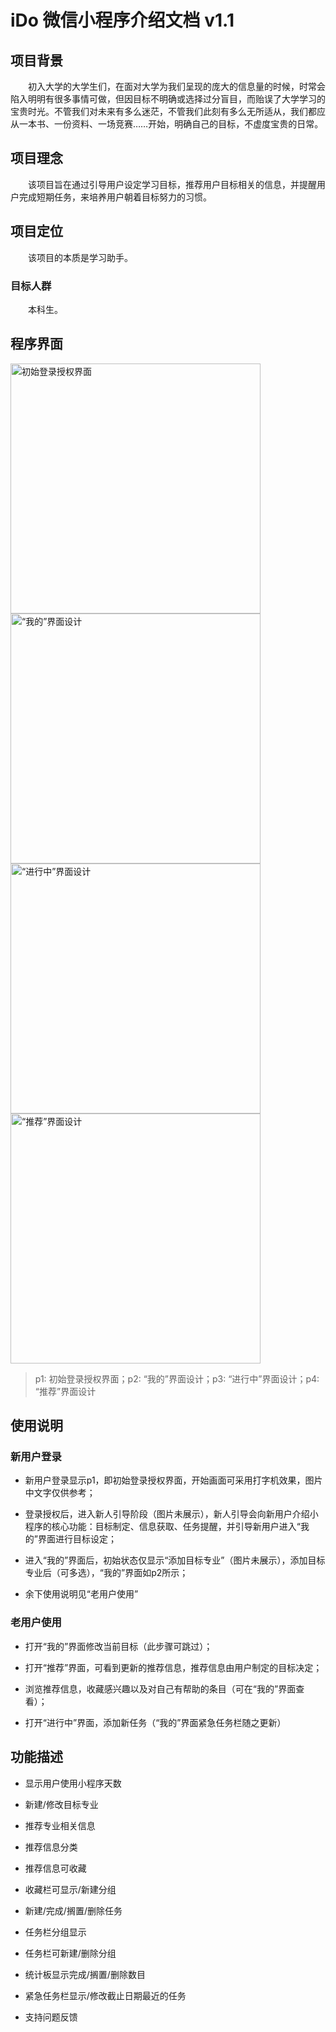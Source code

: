 # **iDo 微信小程序介绍文档 v1.1**

## 项目背景

&emsp;&emsp;初入大学的大学生们，在面对大学为我们呈现的庞大的信息量的时候，时常会陷入明明有很多事情可做，但因目标不明确或选择过分盲目，而贻误了大学学习的宝贵时光。不管我们对未来有多么迷茫，不管我们此刻有多么无所适从，我们都应从一本书、一份资料、一场竞赛……开始，明确自己的目标，不虚度宝贵的日常。

## 项目理念

&emsp;&emsp;该项目旨在通过引导用户设定学习目标，推荐用户目标相关的信息，并提醒用户完成短期任务，来培养用户朝着目标努力的习惯。

## 项目定位

&emsp;&emsp;该项目的本质是学习助手。

### 目标人群

&emsp;&emsp;本科生。

## 程序界面

<img src="https://cdn.jsdelivr.net/gh/icimence/CDN/wechat/login.png" height=400px title="初始登录授权界面" style="display:inline">

<img src="https://cdn.jsdelivr.net/gh/icimence/CDN/wechat/mine.png" height=400px title="“我的”界面设计" style="display:inline">

<br />

<img src="https://cdn.jsdelivr.net/gh/icimence/CDN/wechat/running.png" height=400px title="“进行中”界面设计" style="display:inline">

<img src="https://cdn.jsdelivr.net/gh/icimence/CDN/wechat/home.png" height=400px title="“推荐”界面设计" style="display:inline">


> p1: 初始登录授权界面；p2: “我的”界面设计；p3: “进行中”界面设计；p4: “推荐”界面设计

## 使用说明

### 新用户登录

- 新用户登录显示p1，即初始登录授权界面，开始画面可采用打字机效果，图片中文字仅供参考；

- 登录授权后，进入新人引导阶段（图片未展示），新人引导会向新用户介绍小程序的核心功能：目标制定、信息获取、任务提醒，并引导新用户进入“我的”界面进行目标设定；

- 进入“我的”界面后，初始状态仅显示“添加目标专业”（图片未展示），添加目标专业后（可多选），“我的”界面如p2所示；

- 余下使用说明见“老用户使用”

### 老用户使用

- 打开“我的”界面修改当前目标（此步骤可跳过）；

- 打开“推荐”界面，可看到更新的推荐信息，推荐信息由用户制定的目标决定；

- 浏览推荐信息，收藏感兴趣以及对自己有帮助的条目（可在“我的”界面查看）；

- 打开“进行中”界面，添加新任务（“我的”界面紧急任务栏随之更新）

## 功能描述

- 显示用户使用小程序天数

- 新建/修改目标专业

- 推荐专业相关信息

- 推荐信息分类

- 推荐信息可收藏

- 收藏栏可显示/新建分组

- 新建/完成/搁置/删除任务

- 任务栏分组显示

- 任务栏可新建/删除分组

- 统计板显示完成/搁置/删除数目

- 紧急任务栏显示/修改截止日期最近的任务

- 支持问题反馈
